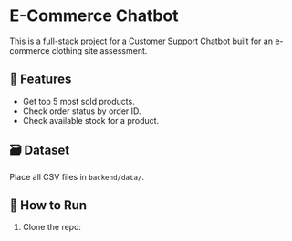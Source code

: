 # E-Commerce Chatbot

This is a full-stack project for a Customer Support Chatbot built for an e-commerce clothing site assessment.

## 🔧 Features
- Get top 5 most sold products.
- Check order status by order ID.
- Check available stock for a product.

## 🗃️ Dataset
Place all CSV files in `backend/data/`.

## 🚀 How to Run

1. Clone the repo:
